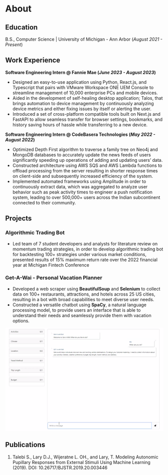 
# About

## Education		        		
B.S., Computer Science | University of Michigan - Ann Arbor 
(_August 2021 - Present_)

## Work Experience
**Software Engineering Intern @ Fannie Mae (_June 2023 - August 2023_)**
- Designed an easy-to-use application using Python, React.js, and Typescript that pairs with VMware Workspace ONE UEM Console to streamline  management of 10,000 enterprise PCs and mobile devices.
- Aided in the development of self-healing desktop application; Talos, that brings automation to device management by continuously analyzing device metrics and either fixing issues by itself or alerting the user.
- Introduced a set of cross-platform compatible tools built on Next.js and FastAPI to allow seamless transfer for browser settings, bookmarks, and history saving hours of hassle while transferring to a new device.


**Software Engineering Intern @ CodeBasera Technologies (_May 2022 - August 2022_)**
- Optimized Depth First algorithm to traverse a family tree on Neo4j and MongoDB databases to accurately update the news feeds of users significantly speeding up operations of adding and updating users’ data.
- Constructed architecture using AWS SQS and AWS Lambda functions to offload processing from the server resulting in shorter response times on client-side and subsequently increased efficiency of the system.
- Implemented automated frameworks using Amplitude in order to continuously extract data, which was  aggregated to analyze user behavior such as peak activity times to engineer a push notification system, leading to over 500,000+ users across the Indian subcontinent connected to their community.


## Projects
### Algorithmic Trading Bot

- Led team of 7 student developers and analysts for literature review on momentum trading strategies, in order to develop algorithmic trading bot for backtesting 100+ strategies under various market conditions, presented results of 15% maximum return rate over the 2022 financial year at Michigan Fintech Conference

### Get-A-Wai - Personal Vacation Planner

- Developed a web scraper using **BeautifulSoup** and **Selenium** to collect data on 100+ restaurants, attractions, and hotels across 25 US cities, resulting in a bot with broad capabilities to meet diverse user needs.
- Constructed a versatile chatbot using **SpaCy**, a natural language processing model, to provide users an interface that is able to understand their needs and seamlessly provide them with vacation options.

![Vacation Planner](/assets/img/getawai.png)

## Publications
1. Talebi S., Lary D.J., Wijeratne L. OH., and Lary, T. Modeling Autonomic Pupillary Responses from External Stimuli Using Machine Learning (2019). DOI: 10.26717/BJSTR.2019.20.003446
